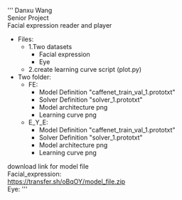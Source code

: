 '''
Danxu Wang  
Senior Project  
Facial expression reader and player  
+ Files:  
  + 1.Two datasets  
     + Facial expression  
     + Eye  
  + 2.create learning curve script (plot.py)  
+ Two folder:  
  + FE:  
    + Model Definition "caffenet_train_val_1.prototxt"  
    + Solver Definition "solver_1.prototxt"  
    + Model architecture png  
    + Learning curve png  
  + E_Y_E:  
    + Model Definition "caffenet_train_val_1.prototxt"  
    + Solver Definition "solver_1.prototxt"  
    + Model architecture png  
    + Learning curve png  


download link for model file  
Facial_expression:  
https://transfer.sh/oBqOY/model_file.zip  
Eye:
'''
